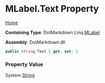 # MLabel\.Text Property

[Home](../../../../README.md)

**Containing Type**: DotMarkdown\.Linq\.[MLabel](../README.md)

**Assembly**: DotMarkdown\.dll

```csharp
public string Text { get; set; }
```

### Property Value

System\.[String](https://docs.microsoft.com/en-us/dotnet/api/system.string)

